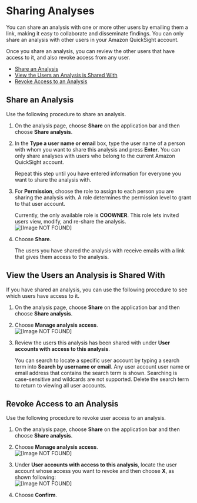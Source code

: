 # Sharing Analyses<a name="sharing-analyses"></a>

You can share an analysis with one or more other users by emailing them a link, making it easy to collaborate and disseminate findings\. You can only share an analysis with other users in your Amazon QuickSight account\.

Once you share an analysis, you can review the other users that have access to it, and also revoke access from any user\.


+ [Share an Analysis](#share-an-analysis)
+ [View the Users an Analysis is Shared With](#view-users-analysis)
+ [Revoke Access to an Analysis](#revoke-access-to-an-analysis)

## Share an Analysis<a name="share-an-analysis"></a>

Use the following procedure to share an analysis\.

1. On the analysis page, choose **Share** on the application bar and then choose **Share analysis**\.

1. In the **Type a user name or email** box, type the user name of a person with whom you want to share this analysis and press **Enter**\. You can only share analyses with users who belong to the current Amazon QuickSight account\.

   Repeat this step until you have entered information for everyone you want to share the analysis with\.

1. For **Permission**, choose the role to assign to each person you are sharing the analysis with\. A role determines the permission level to grant to that user account\.

   Currently, the only available role is **COOWNER**\. This role lets invited users view, modify, and re\-share the analysis\.  
![\[Image NOT FOUND\]](http://docs.aws.amazon.com/quicksight/latest/user/images/share-analysis.png)

1. Choose **Share**\.

   The users you have shared the analysis with receive emails with a link that gives them access to the analysis\.

## View the Users an Analysis is Shared With<a name="view-users-analysis"></a>

If you have shared an analysis, you can use the following procedure to see which users have access to it\.

1. On the analysis page, choose **Share** on the application bar and then choose **Share analysis**\.

1. Choose **Manage analysis access**\.  
![\[Image NOT FOUND\]](http://docs.aws.amazon.com/quicksight/latest/user/images/manage-access.png)

1. Review the users this analysis has been shared with under **User accounts with access to this analysis**\.

   You can search to locate a specific user account by typing a search term into **Search by username or email**\. Any user account user name or email address that contains the search term is shown\. Searching is case\-sensitive and wildcards are not supported\. Delete the search term to return to viewing all user accounts\.

## Revoke Access to an Analysis<a name="revoke-access-to-an-analysis"></a>

Use the following procedure to revoke user access to an analysis\.

1. On the analysis page, choose **Share** on the application bar and then choose **Share analysis**\.

1. Choose **Manage analysis access**\.  
![\[Image NOT FOUND\]](http://docs.aws.amazon.com/quicksight/latest/user/images/manage-access.png)

1. Under **User accounts with access to this analysis**, locate the user account whose access you want to revoke and then choose **X**, as shown following:  
![\[Image NOT FOUND\]](http://docs.aws.amazon.com/quicksight/latest/user/images/remove-analysis-access.png)

1. Choose **Confirm**\.